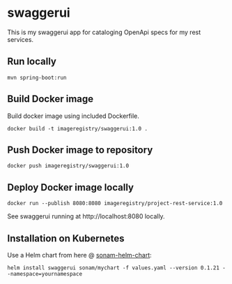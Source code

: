 # swaggerui
This is my swaggerui app for cataloging OpenApi specs for my rest services.

## Run locally
```
mvn spring-boot:run
```
 
 
## Build Docker image
Build docker image using included Dockerfile.
```
docker build -t imageregistry/swaggerui:1.0 .
``` 

## Push Docker image to repository
```
docker push imageregistry/swaggerui:1.0
```

## Deploy Docker image locally

```
docker run --publish 8080:8080 imageregistry/project-rest-service:1.0
 ```

See swaggerui running at http://localhost:8080 locally.


## Installation on Kubernetes
Use a Helm chart from here @ [sonam-helm-chart](https://github.com/sonamsamdupkhangsar/sonam-helm-chart):

```helm install swaggerui sonam/mychart -f values.yaml --version 0.1.21 --namespace=yournamespace```

